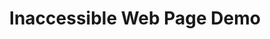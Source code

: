 ---
layout: basic-inaccessible-demo
title:  Inaccessible Web Page Demo
description: This inaccessible web page demonstrates how a page can work perfectly for someone using a mouse, but still be completely inaccessible.
order: 9999
---